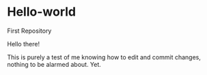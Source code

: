 # Hello-world
First Repository

Hello there!

This is purely a test of me knowing how to edit and commit changes, nothing to be alarmed about.
Yet.

